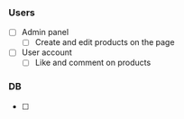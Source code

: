 ### Users

-   [ ] Admin panel
    -   [ ] Create and edit products on the page
    <!-- - [ ] Remove comments -->
-   [ ] User account
    -   [ ] Like and comment on products

### DB

-   [ ]
